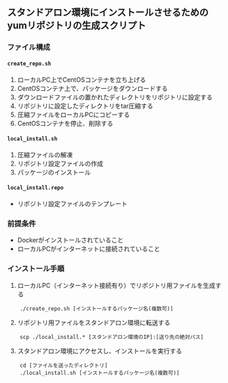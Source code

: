 ## スタンドアロン環境にインストールさせるためのyumリポジトリの生成スクリプト
### ファイル構成
#### `create_repo.sh`
1. ローカルPC上でCentOSコンテナを立ち上げる
1. CentOSコンテナ上で、パッケージをダウンロードする
1. ダウンロードファイルの置かれたディレクトリをリポジトリに設定する
1. リポジトリに設定したディレクトリをtar圧縮する
1. 圧縮ファイルをローカルPCにコピーする
1. CentOSコンテナを停止、削除する

#### `local_install.sh`
1. 圧縮ファイルの解凍
1. リポジトリ設定ファイルの作成
1. パッケージのインストール

#### `local_install.repo`
- リポジトリ設定ファイルのテンプレート

### 前提条件
- Dockerがインストールされていること
- ローカルPCがインターネットに接続されていること

### インストール手順
1. ローカルPC（インターネット接続有り）でリポジトリ用ファイルを生成する

```
    ./create_repo.sh [インストールするパッケージ名(複数可)]
```

2. リポジトリ用ファイルをスタンドアロン環境に転送する

```
    scp ./local_install.* [スタンドアロン環境のIP]:[送り先の絶対パス]
```

3. スタンドアロン環境にアクセスし、インストールを実行する

```
    cd [ファイルを送ったディレクトリ]
    ./local_install.sh [インストールするパッケージ名(複数可)]
```